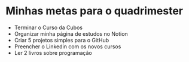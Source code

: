 # Minhas metas para o quadrimester
- Terminar o Curso da Cubos
- Organizar minha página de estudos no Notion
- Criar 5 projetos simples para o GitHub
- Preencher o Linkedin com os novos cursos
- Ler 2 livros sobre programação
